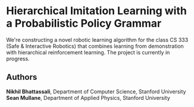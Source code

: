 # Hierarchical Imitation Learning with a Probabilistic Policy Grammar

We're constructing a novel robotic learning algorithm for the class CS 333 (Safe & Interactive Robotics) that combines learning 
from demonstration with hierarchical reinforcement learning. The project is currently in progress. 

## Authors
**Nikhil Bhattassali**, Department of Computer Science, Stanford University \
**Sean Mullane**, Department of Applied Physics, Stanford University 
